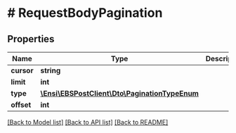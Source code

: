 # # RequestBodyPagination

## Properties

Name | Type | Description | Notes
------------ | ------------- | ------------- | -------------
**cursor** | **string** |  | [optional] 
**limit** | **int** |  | [optional] 
**type** | [**\Ensi\EBSPostClient\Dto\PaginationTypeEnum**](PaginationTypeEnum.md) |  | [optional] 
**offset** | **int** |  | [optional] 

[[Back to Model list]](../../README.md#documentation-for-models) [[Back to API list]](../../README.md#documentation-for-api-endpoints) [[Back to README]](../../README.md)


